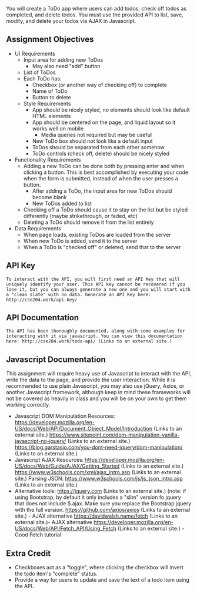 You will create a ToDo app where users can add todos, check off todos as completed, and delete todos. You must use the provided API to list, save, modify, and delete your todos via AJAX in Javascript. 

## Assignment Objectives

- UI Requirements
    - Input area for adding new ToDos
        - May also need "add" button
    - List of ToDos
    - Each ToDo has:
        - Checkbox (or another way of checking off) to complete
        - Name of ToDo
        - Button to delete
    - Style Requirements
        - App should be nicely styled, no elements should look like default HTML elements
        - App should be centered on the page, and liquid layout so it works well on mobile
            - Media queries not required but may be useful
        - New ToDo box should not look like a default input
        - ToDos should be separated from each other somehow
        - ToDo controls (check off, delete) should be nicely styled
- Functionality Requirements
    - Adding a new ToDo can be done both by pressing enter and when clicking a button. This is best accomplished by executing your code when the form is submitted, instead of when the user presses a button.
        - After adding a ToDo, the input area for new ToDos should become blank
        - New ToDos added to list
    - Checking off a ToDo should cause it to stay on the list but be styled differently (maybe strikethrough, or faded, etc)
    - Deleting a ToDo should remove it from the list entirely
- Data Requirements
    - When page loads, existing ToDos are loaded from the server
    - When new ToDo is added, send it to the server
    - When a ToDo is "checked off" or deleted, send that to the server
## API Key
    To interact with the API, you will first need an API Key that will uniquely identify your user. This API key cannot be recovered if you lose it, but you can always generate a new one and you will start with a "clean slate" with no data. Generate an API Key here: http://cse204.work/api-key/
## API Documentation
    The API has been thoroughly documented, along with some examples for interacting with it via javascript. You can view this documentation here: http://cse204.work/todo-api/ (Links to an external site.)

## Javascript Documentation

This assignment will require heavy use of Javascript to interact with the API, write the data to the page, and provide the user interaction. While it is recommended to use plain Javascript, you may also use jQuery, Axios, or another Javascript framework, although keep in mind these frameworks will not be covered as heavily in class and you will be on your own to get them working correctly.

- Javascript DOM Manipulation Resources:
    https://developer.mozilla.org/en-US/docs/Web/API/Document_Object_Model/Introduction (Links to an external site.) 
    https://www.sitepoint.com/dom-manipulation-vanilla-javascript-no-jquery/ (Links to an external site.)
    https://blog.garstasio.com/you-dont-need-jquery/dom-manipulation/ (Links to an external site.)
- Javascript AJAX Resources:
    https://developer.mozilla.org/en-US/docs/Web/Guide/AJAX/Getting_Started (Links to an external site.)
    https://www.w3schools.com/xml/ajax_intro.asp (Links to an external site.)
    Parsing JSON: https://www.w3schools.com/js/js_json_intro.asp (Links to an external site.)
- Alternative tools:
    https://jquery.com (Links to an external site.) (note: if using Bootstrap, by default it only includes a "slim" version fo jquery that does not include $.ajax. Make sure you replace the Bootstrap jquery with the full version.
    https://github.com/axios/axios (Links to an external site.) - AJAX alternative
    https://davidwalsh.name/fetch  (Links to an external site.)- AJAX alternative
    https://developer.mozilla.org/en-US/docs/Web/API/Fetch_API/Using_Fetch (Links to an external site.) - Good Fetch tutorial
## Extra Credit
- Checkboxes act as a "toggle", where clicking the checkbox will invert the todo item's "complete" status.
- Provide a way for users to update and save the text of a todo item using the API.